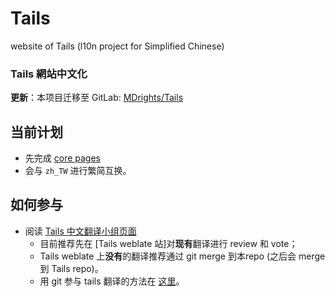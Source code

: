 # Tails
website of Tails (l10n project for Simplified Chinese)
### Tails 網站中文化

**更新**：本项目迁移至 GitLab: [MDrights/Tails](https://gitlab.com/mdrights/tails.git)

## 当前计划

- 先完成 [core pages](https://github.com/twngo/Tails-zh_TW/wiki/core_to_translate)
- 会与 `zh_TW` 进行繁简互换。

## 如何参与

- 阅读 [Tails 中文翻译小组页面](https://tails.boum.org/contribute/how/translate/team/zh/)
	- 目前推荐先在 [Tails weblate 站]对**现有**翻译进行 review 和 vote；
	- Tails weblate 上**没有**的翻译推荐通过 git merge 到本repo (之后会 merge 到 Tails repo)。
	- 用 git 参与 tails 翻译的方法在 [这里](https://tails.boum.org/contribute/how/translate/with_Git/)。

